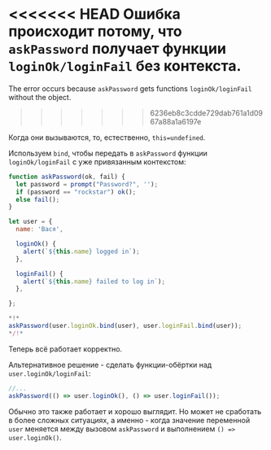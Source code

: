
<<<<<<< HEAD
Ошибка происходит потому, что `askPassword` получает функции `loginOk/loginFail` без контекста.
=======
The error occurs because `askPassword` gets functions `loginOk/loginFail` without the object.
>>>>>>> 6236eb8c3cdde729dab761a1d0967a88a1a6197e

Когда они вызываются, то, естественно, `this=undefined`.

Используем `bind`, чтобы передать в `askPassword` функции `loginOk/loginFail` с уже привязанным контекстом:

```js run
function askPassword(ok, fail) {
  let password = prompt("Password?", '');
  if (password == "rockstar") ok();
  else fail();
}

let user = {
  name: 'Вася',

  loginOk() {
    alert(`${this.name} logged in`);
  },

  loginFail() {
    alert(`${this.name} failed to log in`);
  },

};

*!*
askPassword(user.loginOk.bind(user), user.loginFail.bind(user));
*/!*
```

Теперь всё работает корректно.

Альтернативное решение - сделать функции-обёртки над `user.loginOk/loginFail`:
```js
//...
askPassword(() => user.loginOk(), () => user.loginFail());
```

Обычно это также работает и хорошо выглядит. Но может не сработать в более сложных ситуациях, а именно - когда значение переменной `user` меняется между вызовом `askPassword` и выполнением `() => user.loginOk()`.
